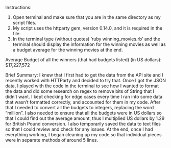 Instructions:1.	Open terminal and make sure that you are in the same directory as my script files.2.	My script uses the httparty gem, version 0.14.0, and it is required in the file.3.	In the terminal type (without quotes) ’ruby winning_movies.rb’ and the terminal should display the information for the winning movies as well as a budget average for the winning movies at the end.Average Budget of all the winners (that had budgets listed) (in US dollars): $17,227,572Brief Summary:I knew that I first had to get the data from the API site and I recently worked with HTTParty and decided to try that.  Once I got the JSON data, I played with the code in the terminal to see how I wanted to format the data and did some research on regex to remove bits of String that I didn’t want. I kept checking for edge cases every time I ran into some data that wasn’t formatted correctly, and accounted for them in my code.  After that I needed to convert all the budgets to integers, replacing the word “million”.  I also needed to ensure that all the budgets were in US dollars so that I could find out the average amount, thus I multiplied US dollars by 1.29 for British Pound conversion. I also temporarily saved the data to text files so that I could review and check for any issues.  At the end, once I had everything working, I began cleaning up my code so that individual pieces were in separate methods of around 5 lines.
